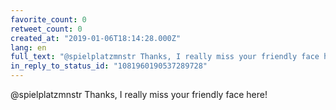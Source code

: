 ```yaml
---
favorite_count: 0
retweet_count: 0
created_at: "2019-01-06T18:14:28.000Z"
lang: en
full_text: "@spielplatzmnstr Thanks, I really miss your friendly face here!"
in_reply_to_status_id: "1081960190537289728"
---
```


@spielplatzmnstr Thanks, I really miss your friendly face here!

